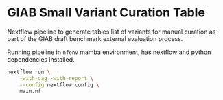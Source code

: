 # GIAB Small Variant Curation Table

Nextflow pipeline to generate tables list of variants for manual curation as
part of the GIAB draft benchmark external evaluation process.

Running pipeline in `nfenv` mamba environment, has nextflow and python dependencies installed.

```bash
nextflow run \
    -with-dag -with-report \
    --config nextflow.config \
    main.nf 
```